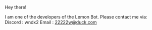 Hey there!

I am one of the developers of the Lemon Bot.
Please contact me via:
Discord : wndx2
Email : 22222w@duck.com